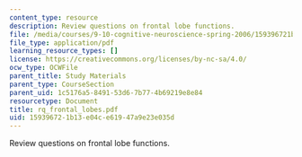 ```yaml
---
content_type: resource
description: Review questions on frontal lobe functions.
file: /media/courses/9-10-cognitive-neuroscience-spring-2006/159396721b13e04ce61947a9e23e035d_rq_frontal_lobes.pdf
file_type: application/pdf
learning_resource_types: []
license: https://creativecommons.org/licenses/by-nc-sa/4.0/
ocw_type: OCWFile
parent_title: Study Materials
parent_type: CourseSection
parent_uid: 1c5176a5-8491-53d6-7b77-4b69219e8e84
resourcetype: Document
title: rq_frontal_lobes.pdf
uid: 15939672-1b13-e04c-e619-47a9e23e035d
---
```

Review questions on frontal lobe functions.